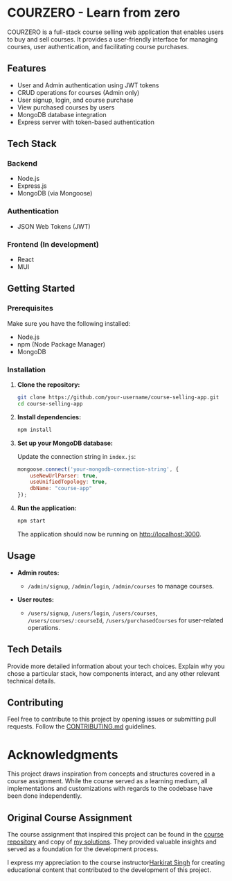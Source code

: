 # COURZERO - Learn from zero

COURZERO is a full-stack course selling web application that enables users to buy and sell courses. It provides a user-friendly interface for managing courses, user authentication, and facilitating course purchases.

## Features

- User and Admin authentication using JWT tokens
- CRUD operations for courses (Admin only)
- User signup, login, and course purchase
- View purchased courses by users
- MongoDB database integration
- Express server with token-based authentication

## Tech Stack

### Backend

- Node.js
- Express.js
- MongoDB (via Mongoose)

### Authentication

- JSON Web Tokens (JWT)

### Frontend (In development)

- React
- MUI

## Getting Started

### Prerequisites

Make sure you have the following installed:

- Node.js
- npm (Node Package Manager)
- MongoDB

### Installation

1. **Clone the repository:**

   ```bash
   git clone https://github.com/your-username/course-selling-app.git
   cd course-selling-app
   ```

2. **Install dependencies:**

   ```bash
   npm install
   ```

3. **Set up your MongoDB database:**

   Update the connection string in `index.js`:

   ```javascript
   mongoose.connect('your-mongodb-connection-string', {
       useNewUrlParser: true,
       useUnifiedTopology: true,
       dbName: "course-app"
   });
   ```

4. **Run the application:**

   ```bash
   npm start
   ```

   The application should now be running on [http://localhost:3000](http://localhost:3000).

## Usage

- **Admin routes:**
  - `/admin/signup`, `/admin/login`, `/admin/courses` to manage courses.

- **User routes:**
  - `/users/signup`, `/users/login`, `/users/courses`, `/users/courses/:courseId`, `/users/purchasedCourses` for user-related operations.

## Tech Details

Provide more detailed information about your tech choices. Explain why you chose a particular stack, how components interact, and any other relevant technical details.

## Contributing

Feel free to contribute to this project by opening issues or submitting pull requests. Follow the [CONTRIBUTING.md](CONTRIBUTING.md) guidelines.

# Acknowledgments

This project draws inspiration from concepts and structures covered in a course assignment. While the course served as a learning medium, all implementations and customizations with regards to the codebase have been done independently.

## Original Course Assignment

The course assignment that inspired this project can be found in the [course repository](https://github.com/100xDevs-hkirat/all-assignments/blob/main/week-2/Week-2-Assignments/02-nodejs/todoServer.js) and copy of [my solutions](https://github.com/GENIUS-Aafaque/HKirat-FullStack/blob/main/week-2/Week-2-Assignments/02-nodejs/todoServer.js). They provided valuable insights and served as a foundation for the development process.

I express my appreciation to the course instructor[Harkirat Singh](https://github.com/100xDevs-hkirat) for creating educational content that contributed to the development of this project.

